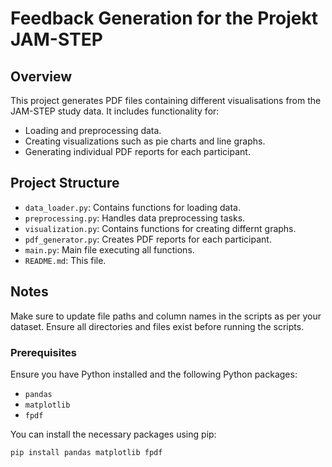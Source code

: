 # Feedback Generation for the Projekt JAM-STEP 

## Overview

This project generates PDF files containing different visualisations from the JAM-STEP study data. It includes functionality for:
- Loading and preprocessing data.
- Creating visualizations such as pie charts and line graphs.
- Generating individual PDF reports for each participant.

## Project Structure

- `data_loader.py`: Contains functions for loading data.
- `preprocessing.py`: Handles data preprocessing tasks.
- `visualization.py`: Contains functions for creating differnt graphs.
- `pdf_generator.py`: Creates PDF reports for each participant.
- `main.py`: Main file executing all functions.
- `README.md`: This file.

## Notes
Make sure to update file paths and column names in the scripts as per your dataset.
Ensure all directories and files exist before running the scripts.

### Prerequisites

Ensure you have Python installed and the following Python packages:
- `pandas`
- `matplotlib`
- `fpdf`

You can install the necessary packages using pip:

```bash
pip install pandas matplotlib fpdf


